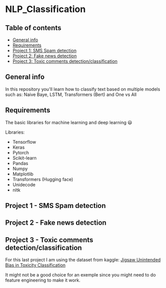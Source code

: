 # NLP_Classification

## Table of contents
* [General info](#general-info)
* [Requirements](#requirements)
* [Project 1: SMS Spam detection](#project-1---SMS-Spam-detection)
* [Project 2: Fake news detection](#Project-2---Fake-news-detection)
* [Project 3: Toxic comments detection/classification](#Project-3---Toxic-comments-detectionclassification)

## General info
In this repository you'll learn how to classify text based on multiple models such as: Naive Baye, LSTM, Transformers (Bert) and One vs All

## Requirements

The basic libraries for machine learning and deep learning 😃

Libraries:
* Tensorflow
* Keras
* Pytorch
* Scikit-learn
* Pandas
* Numpy
* Matplotlib
* Transformers (Hugging face)
* Unidecode
* nltk

## Project 1 - SMS Spam detection

## Project 2 - Fake news detection

## Project 3 - Toxic comments detection/classification

For this last project I am using the dataset from kaggle: <a href='https://www.kaggle.com/c/jigsaw-unintended-bias-in-toxicity-classification'>Jigsaw Unintended Bias in Toxicity Classification</a>

It might not be a good choice for an exemple since you might need to do feature engineering to make it work.
